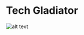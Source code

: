 # Tech Gladiator
![alt text](https://avatars0.githubusercontent.com/u/21297819?v=4&u=be76c98bdad12aa64a8eceb316a052989f0dd1cf&s=400 "John Stratton")